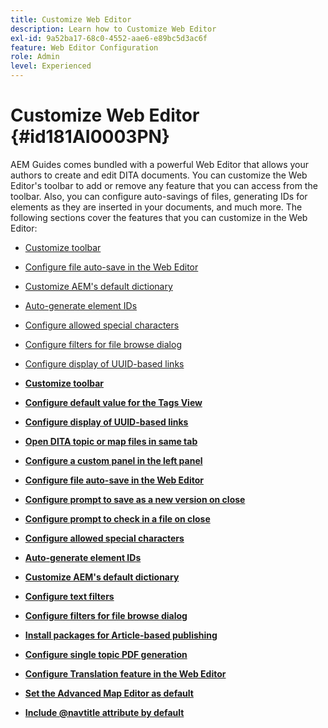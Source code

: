 ```yaml
---
title: Customize Web Editor
description: Learn how to Customize Web Editor
exl-id: 9a52ba17-68c0-4552-aae6-e89bc5d3ac6f
feature: Web Editor Configuration
role: Admin
level: Experienced
---
```

# Customize Web Editor {#id181AI0003PN}

AEM Guides comes bundled with a powerful Web Editor that allows your authors to create and edit DITA documents. You can customize the Web Editor's toolbar to add or remove any feature that you can access from the toolbar. Also, you can configure auto-savings of files, generating IDs for elements as they are inserted in your documents, and much more. The following sections cover the features that you can customize in the Web Editor:

-   [Customize toolbar](conf-web-editor-customize-toolbar.md#)
-   [Configure file auto-save in the Web Editor](auto-save-in-editor.md#)
-   [Customize AEM's default dictionary](customize-aem-custom-dictionary.md#)
-   [Auto-generate element IDs](auto-generate-ids.md#)
-   [Configure allowed special characters](conf-special-chars.md#)
-   [Configure filters for file browse dialog](conf-custom-file-filters.md#)
-   [Configure display of UUID-based links](conf-uuid-based-links.md#)

-   **[Customize toolbar](conf-web-editor-customize-toolbar.md)**  

-   **[Configure default value for the Tags View](configure-default-value-tags-view.md)**  

-   **[Configure display of UUID-based links](conf-uuid-based-links.md)**  

-   **[Open DITA topic or map files in same tab](open-dita-files-same-tab.md)**  

-   **[Configure a custom panel in the left panel](configure-custom-panel.md)**  

-   **[Configure file auto-save in the Web Editor](auto-save-in-editor.md)**  

-   **[Configure prompt to save as a new version on close](conf-save-as-new-version-close.md)**  

-   **[Configure prompt to check in a file on close](conf-checkin-file-close.md)**  

-   **[Configure allowed special characters](conf-special-chars.md)**  

-   **[Auto-generate element IDs](auto-generate-ids.md)**  

-   **[Customize AEM's default dictionary](customize-aem-custom-dictionary.md)**  

-   **[Configure text filters](config-text-filters.md)**  

-   **[Configure filters for file browse dialog](conf-custom-file-filters.md)**  

-   **[Install packages for Article-based publishing](configure-article-based-publishing.md)**  

-   **[Configure single topic PDF generation](conf-pdf-generation-dita-ot.md)**  

-   **[Configure Translation feature in the Web Editor](conf-translation-web-editor.md)**  

-   **[Set the Advanced Map Editor as default](conf-map-editor.md)**  

-   **[Include @navtitle attribute by default](auto-add-navtitle.md)**
